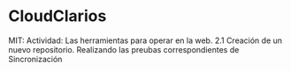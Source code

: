 # CloudClarios
MIT: Actividad: Las herramientas para operar en la web. 2.1 Creación de un nuevo repositorio.
Realizando las preubas correspondientes de Sincronización
